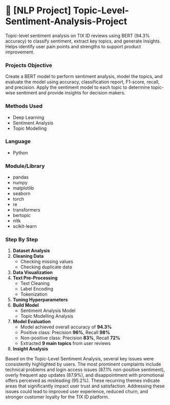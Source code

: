 # 🎯 [NLP Project] Topic-Level-Sentiment-Analysis-Project

Topic-level sentiment analysis on TIX ID reviews using BERT (94.3% accuracy) to classify sentiment, extract key topics, and generate insights. Helps identify user pain points and strengths to support product improvement.

### Projects Objective
Create a BERT model to perform sentiment analysis, model the topics, and evaluate the model using accuracy, classification report, F1-score, recall, and precision. Apply the sentiment model to each topic to determine topic-wise sentiment and provide insights for decision makers.

### Methods Used
- Deep Learning  
- Sentiment Analysis  
- Topic Modelling  

### Language
- Python  

### Module/Library
- pandas  
- numpy  
- matplotlib  
- seaborn  
- torch  
- re  
- transformers  
- bertopic  
- nltk  
- scikit-learn  

### Step By Step
1. **Dataset Analysis**
2. **Cleaning Data**
   - Checking missing values  
   - Checking duplicate data  
3. **Data Visualization**
4. **Text Pre-Processing**
   - Text Cleaning  
   - Label Encoding  
   - Tokenization  
5. **Tuning Hyperparameters**
6. **Build Model**
   - Sentiment Analysis Model  
   - Topic Modelling Analysis  
7. **Model Evaluation**
   - Model achieved overall accuracy of **94.3%**
   - Positive class: Precision **96%**, Recall **98%**
   - Non-positive class: Precision **83%**, Recall **72%**
   - Extracted **9 main topics** from user reviews  
8. **Insight Analysis**

Based on the Topic-Level Sentiment Analysis, several key issues were consistently highlighted by users. The most prominent complaints include technical problems and login access issues (87.1% non-positive sentiment), overly frequent app updates (87.9%), and disappointment with promotional offers perceived as misleading (95.2%). These recurring themes indicate areas that significantly impact user trust and satisfaction. Addressing these issues could lead to improved user experience, reduced churn, and stronger customer loyalty for the TIX ID platform.


